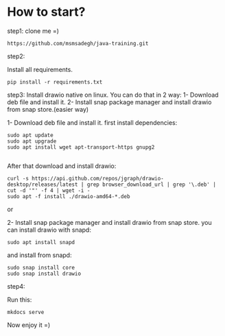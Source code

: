 # How to start?	

step1: clone me =)

```
https://github.com/msmsadegh/java-training.git
```

step2:

Install all requirements.

```
pip install -r requirements.txt
```
step3:
Install drawio native on linux. You can do that in 2 way:
1- Download deb file and install it.
2- Install snap package manager and install drawio from snap store.(easier way)

1- Download deb file and install it.
first install dependencies:
```shell
sudo apt update
sudo apt upgrade
sudo apt install wget apt-transport-https gnupg2


```

After that download and install drawio:
```shell
curl -s https://api.github.com/repos/jgraph/drawio-desktop/releases/latest | grep browser_download_url | grep '\.deb' | cut -d '"' -f 4 | wget -i -
sudo apt -f install ./drawio-amd64-*.deb
```

or

2- Install snap package manager and install drawio from snap store.
you can install drawio with snapd:
```shell
sudo apt install snapd
```
and install from snapd:
```shell
sudo snap install core
sudo snap install drawio
```

step4:

Run this:

```
mkdocs serve
```
Now enjoy it =)



